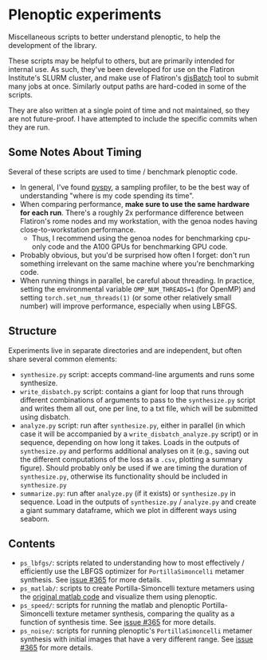 # Plenoptic experiments

Miscellaneous scripts to better understand plenoptic, to help the development of the library.

These scripts may be helpful to others, but are primarily intended for internal use. As such, they've been developed for use on the Flatiron Institute's SLURM cluster, and make use of Flatiron's [disBatch](https://github.com/flatironinstitute/disBatch) tool to submit many jobs at once. Similarly output paths are hard-coded in some of the scripts.

They are also written at a single point of time and not maintained, so they are not future-proof. I have attempted to include the specific commits when they are run.

## Some Notes About Timing

Several of these scripts are used to time / benchmark plenoptic code.

- In general, I've found [pyspy](https://github.com/benfred/py-spy), a sampling profiler, to be the best way of understanding "where is my code spending its time".
- When comparing performance, **make sure to use the same hardware for each run**. There's a roughly 2x performance difference between Flatiron's rome nodes and my workstation, with the genoa nodes having close-to-workstation performance.
    - Thus, I recommend using the genoa nodes for benchmarking cpu-only code and the A100 GPUs for benchmarking GPU code.
- Probably obvious, but you'd be surprised how often I forget: don't run something irrelevant on the same machine where you're benchmarking code.
- When running things in parallel, be careful about threading. In practice, setting the environmental variable `OMP_NUM_THREADS=1` (for OpenMP) and setting `torch.set_num_threads(1)` (or some other relatively small number) will improve performance, especially when using LBFGS.

## Structure

Experiments live in separate directories and are independent, but often share several common elements:
- `synthesize.py` script: accepts command-line arguments and runs some synthesize.
- `write_disbatch.py` script: contains a giant for loop that runs through different combinations of arguments to pass to the `synthesize.py` script and writes them all out, one per line, to a txt file, which will be submitted using disbatch.
- `analyze.py` script: run after `synthesize.py`, either in parallel (in which case it will be accompanied by a `write_disbatch_analyze.py` script) or in sequence, depending on how long it takes. Loads in the outputs of `synthesize.py` and performs additional analyses on it (e.g., saving out the different computations of the loss as a `.csv`, plotting a summary figure). Should probably only be used if we are timing the duration of `synthesize.py`, otherwise its functionality should be included in `synthesize.py`
- `summarize.py`: run after `analyze.py` (if it exists) or `synthesize.py` in sequence. Load in the outputs of `synthesize.py` / `analyze.py` and create a giant summary dataframe, which we plot in different ways using seaborn.

## Contents

- `ps_lbfgs/`: scripts related to understanding how to most effectively / efficiently use the LBFGS optimizer for `PortillaSimoncelli` metamer synthesis. See [issue #365](https://github.com/plenoptic-org/plenoptic/issues/365) for more details.
- `ps_matlab/`: scripts to create Portilla-Simoncelli texture metamers using the [original matlab code](https://github.com/LabForComputationalVision/textureSynth) and visualize them using plenoptic.
- `ps_speed/`: scripts for running the matlab and plenoptic Portilla-Simoncelli texture metamer synthesis, comparing the quality as a function of synthesis time. See [issue #365](https://github.com/plenoptic-org/plenoptic/issues/365) for more details.
- `ps_noise/`: scripts for running plenoptic's `PortillaSimoncelli` metamer synthesis with initial images that have a very different range. See [issue #365](https://github.com/plenoptic-org/plenoptic/issues/365) for more details.
